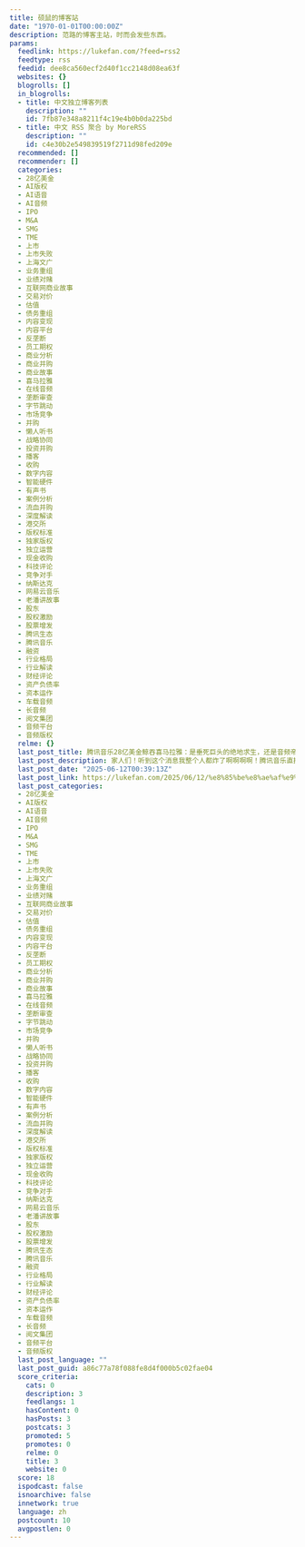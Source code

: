 ```yaml
---
title: 硕鼠的博客站
date: "1970-01-01T00:00:00Z"
description: 范路的博客主站，时而会发些东西。
params:
  feedlink: https://lukefan.com/?feed=rss2
  feedtype: rss
  feedid: dee8ca560ecf2d40f1cc2148d08ea63f
  websites: {}
  blogrolls: []
  in_blogrolls:
  - title: 中文独立博客列表
    description: ""
    id: 7fb87e348a8211f4c19e4b0b0da225bd
  - title: 中文 RSS 聚合 by MoreRSS
    description: ""
    id: c4e30b2e549839519f2711d98fed209e
  recommended: []
  recommender: []
  categories:
  - 28亿美金
  - AI版权
  - AI语音
  - AI音频
  - IPO
  - M&A
  - SMG
  - TME
  - 上市
  - 上市失败
  - 上海文广
  - 业务重组
  - 业绩对赌
  - 互联网商业故事
  - 交易对价
  - 估值
  - 债务重组
  - 内容变现
  - 内容平台
  - 反垄断
  - 员工期权
  - 商业分析
  - 商业并购
  - 商业故事
  - 喜马拉雅
  - 在线音频
  - 垄断审查
  - 字节跳动
  - 市场竞争
  - 并购
  - 懒人听书
  - 战略协同
  - 投资并购
  - 播客
  - 收购
  - 数字内容
  - 智能硬件
  - 有声书
  - 案例分析
  - 流血并购
  - 深度解读
  - 港交所
  - 版权标准
  - 独家版权
  - 独立运营
  - 现金收购
  - 科技评论
  - 竞争对手
  - 纳斯达克
  - 网易云音乐
  - 老潘讲故事
  - 股东
  - 股权激励
  - 股票增发
  - 腾讯生态
  - 腾讯音乐
  - 融资
  - 行业格局
  - 行业解读
  - 财经评论
  - 资产负债率
  - 资本运作
  - 车载音频
  - 长音频
  - 阅文集团
  - 音频平台
  - 音频版权
  relme: {}
  last_post_title: 腾讯音乐28亿美金鲸吞喜马拉雅：是垂死巨头的绝地求生，还是音频帝国版图扩张，深挖背后资本运作与行业洗牌的惊心动魄。
  last_post_description: 家人们！听到这个消息我整个人都炸了啊啊啊啊！腾讯音乐直接豪掷28亿美金，把喜马拉雅给收了！这简直是音频圈的世纪大戏！我不允许有人不知道这
  last_post_date: "2025-06-12T00:39:13Z"
  last_post_link: https://lukefan.com/2025/06/12/%e8%85%be%e8%ae%af%e9%9f%b3%e4%b9%9028%e4%ba%bf%e7%be%8e%e9%87%91%e9%b2%b8%e5%90%9e%e5%96%9c%e9%a9%ac%e6%8b%89%e9%9b%85%ef%bc%9a%e6%98%af%e5%9e%82%e6%ad%bb%e5%b7%a8%e5%a4%b4%e7%9a%84%e7%bb%9d%e5%9c%b0/
  last_post_categories:
  - 28亿美金
  - AI版权
  - AI语音
  - AI音频
  - IPO
  - M&A
  - SMG
  - TME
  - 上市
  - 上市失败
  - 上海文广
  - 业务重组
  - 业绩对赌
  - 互联网商业故事
  - 交易对价
  - 估值
  - 债务重组
  - 内容变现
  - 内容平台
  - 反垄断
  - 员工期权
  - 商业分析
  - 商业并购
  - 商业故事
  - 喜马拉雅
  - 在线音频
  - 垄断审查
  - 字节跳动
  - 市场竞争
  - 并购
  - 懒人听书
  - 战略协同
  - 投资并购
  - 播客
  - 收购
  - 数字内容
  - 智能硬件
  - 有声书
  - 案例分析
  - 流血并购
  - 深度解读
  - 港交所
  - 版权标准
  - 独家版权
  - 独立运营
  - 现金收购
  - 科技评论
  - 竞争对手
  - 纳斯达克
  - 网易云音乐
  - 老潘讲故事
  - 股东
  - 股权激励
  - 股票增发
  - 腾讯生态
  - 腾讯音乐
  - 融资
  - 行业格局
  - 行业解读
  - 财经评论
  - 资产负债率
  - 资本运作
  - 车载音频
  - 长音频
  - 阅文集团
  - 音频平台
  - 音频版权
  last_post_language: ""
  last_post_guid: a86c77a78f088fe8d4f000b5c02fae04
  score_criteria:
    cats: 0
    description: 3
    feedlangs: 1
    hasContent: 0
    hasPosts: 3
    postcats: 3
    promoted: 5
    promotes: 0
    relme: 0
    title: 3
    website: 0
  score: 18
  ispodcast: false
  isnoarchive: false
  innetwork: true
  language: zh
  postcount: 10
  avgpostlen: 0
---
```


